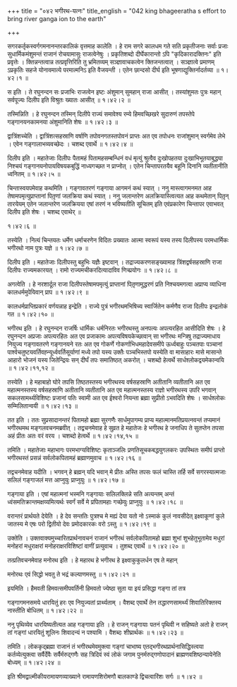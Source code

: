 +++
title = "०४२ भगीरथ-यत्नः"
title_english = "042 king bhageeratha s effort to bring river ganga ion to the earth"

+++


सगरकर्तृकस्वर्गगमनानन्तरकालिकं वृत्तमाह कालेति । हे राम सगरे कालधम गते
सति प्रकृतीजनाः सर्वाः प्रजाः सुधार्मिकमंशुमन्तं राजानं रोचयामासुः
राजत्वेनेषुः । प्रकृतिशब्दो दीर्घेकारान्तो ऽपि "कृदिकारादक्तिनः" इति
प्रवृत्तेः । क्तिन्नन्तत्वान्न तत्प्रवृत्तिरिति तु भ्रमितव्यम्
सञ्ज्ञावाचकत्वेन क्तिजन्तत्वात् । सञ्ज्ञात्वे प्रमाणम् ऽप्रकृतिः सहजे
योनावमात्ये परमात्मनिऽ इति वैजयन्ती । एतेन छान्दसो दीर्घ इति
भूषणाद्युक्तिर्नादर्तव्या  ॥  १।४२।१  ॥   

  

स इति । ते रघुनन्दन सः प्रजाभिः राजत्वेन इष्टः अंशुमान् सुमहान् राजा
आसीत् । तस्यांशुमतः पुत्रः महान् सर्वपूज्यः दिलीप इति विश्रुतः ख्यातः
आसीत्  ॥  १।४२।२  ॥   

  

तस्मिन्निति । हे रघुनन्दन तस्मिन् दिलीपे राज्यं समावेश्य रम्ये
हिमवच्छिखरे सुदारुणं तपस्तेपे गङ्गानयनकामनया अंशुमानिति शेषः  ॥  १।४२।३
 ॥   

  

द्वात्रिंशच्चेति । द्वात्रिंशत्सहस्राणि वर्षाणि तपोवनगतस्तपोवनं प्राप्तः
अत एव तपोधनः राजांशुमान् स्वर्गमेव लेभे । एवेन गङ्गालाभव्यवच्छेदः ।
चशब्द एवार्थे  ॥  १।४२।४  ॥   

  

दिलीप इति । महातेजाः दिलीपः पैतामहं पितामहसम्बन्धिनं वधं मृत्युं
श्रुत्वैव दुःखोपहतया दुःखाभिभूतयाबुद्ध्या निश्चयं
गङ्गानयनोपायविषयकबुद्धिं नाध्यगच्छत न प्राप्नोत् । एतेन चिन्तापरतयैव
बहूनि दिनानि व्यतीतानीति ध्वनितम्  ॥  १।४२।५  ॥   

  

चिन्तास्वयपमेवाह कथमिति । गङ्गावतरणं गङ्गाया आगमनं कथं स्यात् । ननु
मास्त्वागमनमत आह तेषामपमृत्युप्राप्तानां पितृ़णां जलक्रिया कथं स्यात् ।
ननु जलान्तरेण अलक्रियास्त्वित्यत आह कथमेतान् पितृ़न् तारयेयम् एतेन
जलान्तरेण जलक्रियया एषां तरणं न भविष्यतीति सूचितम् इति एवंप्रकारेण
चिन्तापर एवाभवत् दिलीप इति शेषः । चशब्द एवाथेर्  ॥   

१।४२।६  ॥   

तस्येति । नित्यं चिन्तयतः धर्मेण धर्माचरणेन विदितः प्रख्यातः आत्मा
स्वरूपं यस्य तस्य दिलीपस्य परमधार्मिकः भगीरथो नाम पुत्रः यज्ञे  ॥  १।४२।७
 ॥   

  

दिलीप इति । महातेजाः दिलीपस्तु बहुभिः यज्ञैः इष्टवान् ।
तद्राज्यकरणसङ्ख्यामाह त्रिंशद्वर्षसहस्राणि राजा दिलीपः राज्यमकारयत् ।
रामो राज्यमचीकरदित्यादाविव णिच्प्रयोगः  ॥  १।४२।८  ॥   

  

अगत्वेति । हे नरशार्दूल राजा दिलीपस्तेषामपमृत्युं प्राप्तानां
पितृ़णामुद्धरणं प्रति निश्चयमगत्वा अप्राप्य व्याधिना कालधर्ममुपेयिवान्
प्राप  ॥  १।४२।९  ॥   

  

कालधर्मप्राप्तिप्रकारं वर्णयन्नाह इन्द्रेति । राज्ये पुत्रं
भगीरथमभिषिच्य स्वार्जितेन कर्मणैव राजा दिलीपः इन्द्रलोकं गत  ॥  १।४२।१०
 ॥   

  

भगीरथ इति । हे रघुनन्दन राजर्षिः धार्मिकः धर्मनिरतः भगीरथस्तु अनपत्यः
अपत्यरहित आसीदिति शेषः । हे रघुनन्दन अप्रजाः अपत्यरहितः अत एव प्रजाकामः
अपत्यविषयकेच्छावान् सा भगीरथः मन्त्रिषु तद्राज्यमाधाय नियुज्य गङ्गावतरणे
गङ्गानयने रतः अत एव गोकर्णे गोकर्णाभिधमहादेवसमीपे ऊर्ध्वबाहुः पञ्चतपाः
पञ्चानां पार्श्वचतुष्टयवर्तिवह्न्यूर्ध्ववर्तिसूर्याणां मध्ये तपो यस्य
उक्तैः पञ्चभिस्तपो यस्येति वा मासाहारः मासे मासान्ते आहारो भोजनं यस्य
जितेन्द्रियः सन् दीर्घं तपः समातिष्ठत् अकरोत् । चशब्दो हेत्वर्थे
सार्धश्लोकद्वयमेकान्वयि  ॥  १।४२।११,१२  ॥   

  

तस्येति । हे महाबाहो घोरे तपसि तिष्ठतस्तस्य भगीरथस्य वर्षसहस्राणि
अतीतानि व्यतीतानि अत एव महात्मनस्तस्य वर्षसहस्राणि अतीतानि व्यतीतानि अत
एव महात्मनस्तस्य राज्ञो भगीरथस्य उपरि भगवान् सकलसामर्थ्यविशिष्टः
प्रजानां पतिः स्वामी अत एव ईश्वरो नियन्ता ब्रह्मा सुप्रीतो ऽभवदिति शेषः
। सार्धश्लोकः सम्मिलितान्वयी  ॥  १।४२।१३  ॥   

  

तत इति । ततः सुप्रसादानन्तरं पितामहो ब्रह्मा सुरगणैः सार्धमुपागम्य
प्राप्य महात्मानमतिप्रयत्नवन्तं तप्यमानं भगीरथमथ मङ्गलवचनमब्रवीत् ।
तद्वचनमेवाह हे सुव्रत हे महातेजः हे भगीरथ हे जनाधिप ते सुतप्तेन तपसा अहं
प्रीतः अतः वरं वरय । चशब्दो हेत्वर्थे  ॥  १।४२।१४,१५  ॥   

  

तमिति । महातेजाः महाभागः परमभाग्यविशिष्टः कृताञ्जलिः
प्रणतिसूचकबद्धयुगलकरः उपस्थितः समीपं प्राप्तो भगीरथस्तं प्रसन्नं
सर्वलोकपितामहं ब्रह्माणमुवाच  ॥  १।४२।१६  ॥   

  

तद्वचनमेवाह यदीति । भगवन् हे ब्रह्मन् यदि भवान् मे प्रीतः अस्ति तपसः फलं
चास्ति तर्हि सर्वे सगरस्यात्मजाः सलिलं गङ्गाजलं मत्त आप्नुयुः
प्राप्नुयुः  ॥  १।४२।१७  ॥   

  

गङ्गाया इति । एषां महात्मनां भस्मनि गङ्गायाः सलिलक्लिन्ने सति अत्यन्तम्
अन्तं ध्वंसमतिक्रान्तमक्षय्यमित्यर्थः स्वर्गं सर्वे मे प्रपितामहाः
गच्छेयुः प्राप्नुयुः  ॥  १।४२।१८  ॥   

  

वरान्तरं प्रार्थयते देयेति । हे देव सन्ततिः पुत्रश्च मे मह्यं देया यतो
नो ऽस्माकं कुलं नावसीदेत् इक्ष्वाकूणां कुले जातस्य मे एषः परो द्वितीयो
देवः प्रमोदकारकः वरो ऽस्तु  ॥  १।४२।१९  ॥   

  

उक्तेति । उक्तवाक्यमुच्चारितप्रार्थनावचनं राजानं भगीरथं सर्वलोकपितामहो
ब्रह्मा शुभां शुभहेतुभूतामेव मधुरां मनोहरां मधुराक्षरां
मनोहराक्षरविशिष्टां वाणीं प्रत्युवाच । तुशब्द एवार्थे  ॥  १।४२।२०  ॥   

  

तत्प्रतिवचनमेवाह मनोरथ इति । हे महारथ हे भगीरथ हे इक्ष्वाकुकुलर्धन एष ते
महान्  

मनोरथः एवं सिद्धो भवतु ते भद्रं कल्याणमस्तु  ॥  १।४२।२१  ॥   

  

इयमिति । हैमवती हिमवत्समीपवर्तिनी हिमवतो ज्येष्ठा सुता या इयं प्रसिद्धा
गङ्गा तां तत्र  

गङ्गागमनसमये धारयितुं हरः एव नियुज्यतां प्रार्थ्यताम् । वैशब्द एवार्थे
तेन तद्धारणसामर्थ्यं शिवातिरिक्तस्य नास्तीति बोधितम्  ॥  १।४२।२२  ॥   

  

ननु पृथिव्येव धारयिष्यतीत्यत आह गङ्गाया इति । हे राजन् गङ्गायाः पतनं
पृथिवी न सहिष्यते अतो हे राजन् तां गङ्गां धारयितुं शूलिनः शिवादन्यं न
पश्यामि । वैशब्दः शीघ्रार्थकः  ॥  १।४२।२३  ॥   

  

तमिति । लोककृद्ब्रह्मा राजानं तं भगीरथमेवमुक्त्वा गङ्गां चाभाष्य
एतद्भगीरथप्रार्थनासिद्धिस्त्वया कर्तव्येत्युक्त्वा सर्वैर्देवैः
सर्वैर्मरुद्गणैः सह त्रिदिवं स्वं लोकं जगाम पुनर्मरुद्गणोपादानं
ब्राह्मणवशिष्ठन्यायेनेति बोध्यम्  ॥  १।४२।२४  ॥   

  

इति श्रीमद्वाल्मीकीयरामायणव्याख्याने रामायणशिरोमणौ बालकाण्डे
द्विचत्वारिंशः सर्गः  ॥  १।४२  ॥   

  

  


